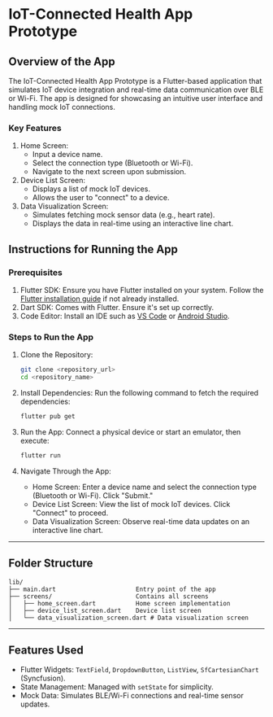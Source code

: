 
# IoT-Connected Health App Prototype

## Overview of the App
The IoT-Connected Health App Prototype is a Flutter-based application that simulates IoT device integration and real-time data communication over BLE or Wi-Fi. The app is designed for showcasing an intuitive user interface and handling mock IoT connections.

### Key Features
1. Home Screen:
    - Input a device name.
    - Select the connection type (Bluetooth or Wi-Fi).
    - Navigate to the next screen upon submission.
2. Device List Screen:
    - Displays a list of mock IoT devices.
    - Allows the user to "connect" to a device.
3. Data Visualization Screen:
    - Simulates fetching mock sensor data (e.g., heart rate).
    - Displays the data in real-time using an interactive line chart.

## Instructions for Running the App

### Prerequisites
1. Flutter SDK: Ensure you have Flutter installed on your system. Follow the [Flutter installation guide](https://flutter.dev/docs/get-started/install) if not already installed.
2. Dart SDK: Comes with Flutter. Ensure it's set up correctly.
3. Code Editor: Install an IDE such as [VS Code](https://code.visualstudio.com/) or [Android Studio](https://developer.android.com/studio).

### Steps to Run the App
1. Clone the Repository:
   ```bash
   git clone <repository_url>
   cd <repository_name>
   ```

2. Install Dependencies:
   Run the following command to fetch the required dependencies:
   ```bash
   flutter pub get
   ```

3. Run the App:
   Connect a physical device or start an emulator, then execute:
   ```bash
   flutter run
   ```

4. Navigate Through the App:
    - Home Screen: Enter a device name and select the connection type (Bluetooth or Wi-Fi). Click "Submit."
    - Device List Screen: View the list of mock IoT devices. Click "Connect" to proceed.
    - Data Visualization Screen: Observe real-time data updates on an interactive line chart.

---

## Folder Structure
```plaintext
lib/
├── main.dart                      Entry point of the app
├── screens/                       Contains all screens
│   ├── home_screen.dart           Home screen implementation
│   ├── device_list_screen.dart    Device list screen
│   └── data_visualization_screen.dart # Data visualization screen
```

---

## Features Used
- Flutter Widgets: `TextField`, `DropdownButton`, `ListView`, `SfCartesianChart` (Syncfusion).
- State Management: Managed with `setState` for simplicity.
- Mock Data: Simulates BLE/Wi-Fi connections and real-time sensor updates.

